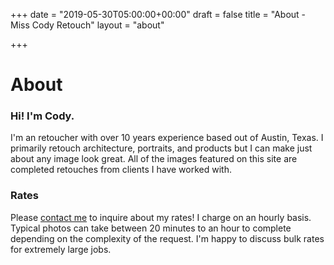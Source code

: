 +++
date = "2019-05-30T05:00:00+00:00"
draft = false
title = "About - Miss Cody Retouch"
layout = "about"

+++
# About

### Hi! I'm Cody.
I'm  an retoucher with over 10 years experience based out of Austin, Texas. I primarily retouch architecture, portraits, and products but I can make just about any image look great. All of the images featured on this site are completed retouches from clients I have worked with.


### Rates
Please [contact me](/contact) to inquire about my rates! I charge on an hourly basis. Typical photos can take between 20 minutes to an hour to complete depending on the complexity of the request. I'm happy to discuss bulk rates for extremely large jobs.

